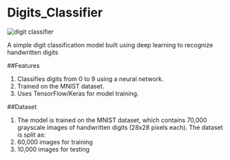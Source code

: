 # Digits_Classifier

![digit classifier](https://github.com/user-attachments/assets/a3f152b4-544c-4c71-aeaa-893b56b6a810)


A simple digit classification model built using deep learning to recognize handwritten digits

##Features

1) Classifies digits from 0 to 9 using a neural network.
2) Trained on the MNIST dataset.
3) Uses TensorFlow/Keras for model training.

##Dataset

1) The model is trained on the MNIST dataset, which contains 70,000 grayscale images of handwritten digits (28x28 pixels each). The dataset is split as:
2) 60,000 images for training
3) 10,000 images for testing
